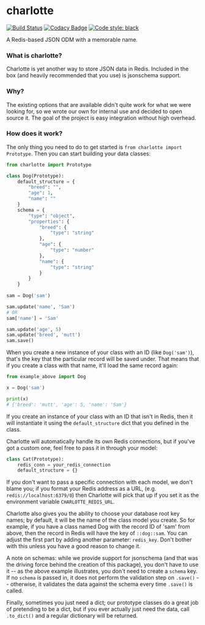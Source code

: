 # charlotte

[![Build Status](https://travis-ci.org/GrafeasGroup/charlotte.svg?branch=master)](https://travis-ci.org/GrafeasGroup/charlotte)
[![Codacy Badge](https://api.codacy.com/project/badge/Grade/84632bae1d3f4dd8ad69cf90fd0a8d6b)](https://www.codacy.com/app/joe-kaufeld/charlotte?utm_source=github.com&amp;utm_medium=referral&amp;utm_content=GrafeasGroup/charlotte&amp;utm_campaign=Badge_Grade)
[![Code style: black](https://img.shields.io/badge/code%20style-black-000000.svg)](https://github.com/ambv/black)

A Redis-based JSON ODM with a memorable name.

### What is charlotte?
Charlotte is yet another way to store JSON data in Redis. Included in the box (and heavily recommended that you use) is jsonschema support.


### Why?
The existing options that are available didn't quite work for what we were looking for, so we wrote our own for internal use and decided to open source it. The goal of the project is easy integration without high overhead.

### How does it work?

The only thing you need to do to get started is `from charlotte import Prototype`. Then you can start building your data classes:

```python
from charlotte import Prototype

class Dog(Prototype):
    default_structure = {
        "breed": "",
        "age": 1,
        "name": ""
    }
    schema = {
        "type": "object",
        "properties": {
            "breed": {
                "type": "string"
            },
            "age": {
                "type": "number"
            },
            "name": {
                "type": "string"
            }
        }
    }
    
sam = Dog('sam')

sam.update('name', 'Sam')
# OR
sam['name'] = 'Sam'

sam.update('age', 5)
sam.update('breed', 'mutt')
sam.save()
```
When you create a new instance of your class with an ID (like `Dog('sam')`), that's the key that the particular record will be saved under. That means that if you create a class with that name, it'll load the same record again:

```python
from example_above import Dog

x = Dog('sam')

print(x)
# {'breed': 'mutt', 'age': 5, 'name': 'Sam'}
```
If you create an instance of your class with an ID that isn't in Redis, then it will instantiate it using the `default_structure` dict that you defined in the class. 

Charlotte will automatically handle its own Redis connections, but if you've got a custom one, feel free to pass it in through your model:

```python
class Cat(Prototype):
    redis_conn = your_redis_connection
    default_structure = {}
```
If you don't want to pass a specific connection with each model, we don't blame you; if you format your Redis address as a URL, (e.g. `redis://localhost:6379/0`) then Charlotte will pick that up if you set it as the environment variable `CHARLOTTE_REDIS_URL`.

Charlotte also gives you the ability to choose your database root key names; by default, it will be the name of the class model you create. So for example, if you have a class named Dog with the record ID of 'sam' from above, then the record in Redis will have the key of `::dog::sam`. You can adjust the first part by adding another parameter: `redis_key`. Don't bother with this unless you have a good reason to change it.

A note on schemas: while we provide support for jsonschema (and that was the driving force behind the creation of this package), you don't have to use it -- as the above example illustrates, you don't need to create a `schema` key. If no `schema` is passed in, it does not perform the validation step on `.save()` -- otherwise, it validates the data against the schema every time `.save()` is called.

Finally, sometimes you just need a dict; our prototype classes do a great job of pretending to be a dict, but if you ever actually just need the data, call `.to_dict()` and a regular dictionary will be returned.
